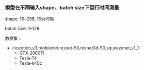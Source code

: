 ### 模型在不同输入shape、batch size下运行时间测量:

shape: 16~256, 16为间隔

batch size: 1~128

数据集：
* inception_v3,mobilenet,resnet-50,resnet3d-50,squeezenet_v1_1: 
  * GTX-2080Ti
  * Tesla-T4
  * Tesla-k40c
